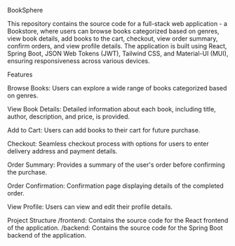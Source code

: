 BookSphere

This repository contains the source code for a full-stack web application - a Bookstore, where users can browse books categorized based on genres, view book details, add books to the cart, checkout, view order summary, confirm orders, and view profile details. The application is built using React, Spring Boot, JSON Web Tokens (JWT), Tailwind CSS, and Material-UI (MUI), ensuring responsiveness across various devices.


Features

Browse Books: Users can explore a wide range of books categorized based on genres.

View Book Details: Detailed information about each book, including title, author, description, and price, is provided.

Add to Cart: Users can add books to their cart for future purchase.

Checkout: Seamless checkout process with options for users to enter delivery address and payment details.

Order Summary: Provides a summary of the user's order before confirming the purchase.

Order Confirmation: Confirmation page displaying details of the completed order.

View Profile: Users can view and edit their profile details.



Project Structure
/frontend: Contains the source code for the React frontend of the application.
/backend: Contains the source code for the Spring Boot backend of the application.

